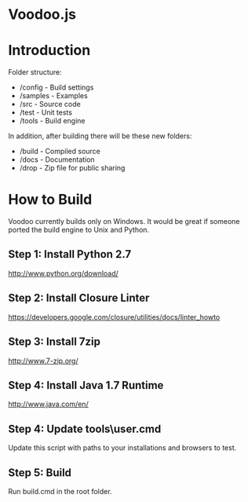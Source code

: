 Voodoo.js
======

# Introduction

Folder structure:

  * /config - Build settings
  * /samples - Examples
  * /src - Source code
  * /test - Unit tests
  * /tools - Build engine
  
In addition, after building there will be these new folders:

  * /build - Compiled source
  * /docs - Documentation
  * /drop - Zip file for public sharing

# How to Build

Voodoo currently builds only on Windows. It would be great if someone ported the build engine to Unix and Python.

## Step 1: Install Python 2.7

  http://www.python.org/download/
  
## Step 2: Install Closure Linter

  https://developers.google.com/closure/utilities/docs/linter_howto

## Step 3: Install 7zip

  http://www.7-zip.org/
  
## Step 4: Install Java 1.7 Runtime

  http://www.java.com/en/

## Step 4: Update tools\user.cmd

  Update this script with paths to your installations and browsers to test.

## Step 5: Build

  Run build.cmd in the root folder.
